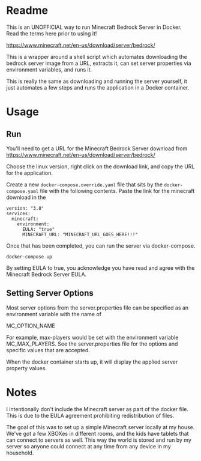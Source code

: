 # Readme

This is an UNOFFICIAL way to run Minecraft Bedrock Server in Docker.  Read the terms here prior to using it!

https://www.minecraft.net/en-us/download/server/bedrock/

This is a wrapper around a shell script which automates downloading the bedrock server image from a URL, extracts it, can set server properties via environment variables, and runs it.

This is really the same as downloading and running the server yourself, it just automates a few steps and runs the application in a Docker container.

# Usage

## Run

You'll need to get a URL for the Minecraft Bedrock Server download from https://www.minecraft.net/en-us/download/server/bedrock/

Choose the linux version, right click on the download link, and copy the URL for the application.

Create a new ```docker-compose.override.yaml``` file that sits by the ```docker-compose.yaml``` file with the following contents.  Paste the link for the minecraft download in the

```
version: "3.8"
services:
  minecraft:
    environment:
      EULA: "true"
      MINECRAFT_URL: "MINECRAFT_URL_GOES_HERE!!!"
```

Once that has been completed, you can run the server via docker-compose.

```
docker-compose up
```

By setting EULA to true, you acknowledge you have read and agree with the Minecraft Bedrock Server EULA.

## Setting Server Options

Most server options from the server.properties file can be specified as an environment variable with the name of

MC_OPTION_NAME

For example, max-players would be set with the environment variable MC_MAX_PLAYERS.
See the server.properties file for the options and specific values that are accepted.

When the docker container starts up, it will display the applied server property values.

# Notes

I intentionally don't include the Minecraft server as part of the docker file.
This is due to the EULA agreement prohibiting redistribution of files.

The goal of this was to set up a simple Minecraft server locally at my house.
We've got a few XBOXes in different rooms, and the kids have tablets that can connect to servers as well.
This way the world is stored and run by my server so anyone could connect at any time from any device in my household.

